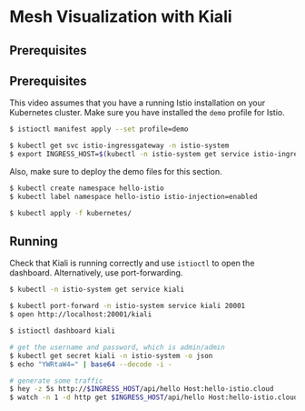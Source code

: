 # Mesh Visualization with Kiali

## Prerequisites

## Prerequisites

This video assumes that you have a running Istio installation on your Kubernetes cluster. Make sure you have installed the `demo` profile for Istio.

```bash
$ istioctl manifest apply --set profile=demo

$ kubectl get svc istio-ingressgateway -n istio-system
$ export INGRESS_HOST=$(kubectl -n istio-system get service istio-ingressgateway -o jsonpath='{.status.loadBalancer.ingress[0].ip}')
```

Also, make sure to deploy the demo files for this section.

```bash
$ kubectl create namespace hello-istio
$ kubectl label namespace hello-istio istio-injection=enabled

$ kubectl apply -f kubernetes/
```

## Running

Check that Kiali is running correctly and use `istioctl` to open the dashboard. Alternatively, use port-forwarding.

```bash
$ kubectl -n istio-system get service kiali

$ kubectl port-forward -n istio-system service kiali 20001
$ open http://localhost:20001/kiali

$ istioctl dashboard kiali

# get the username and password, which is admin/admin
$ kubectl get secret kiali -n istio-system -o json
$ echo "YWRtaW4=" | base64 --decode -i -

# generate some traffic
$ hey -z 5s http://$INGRESS_HOST/api/hello Host:hello-istio.cloud
$ watch -n 1 -d http get $INGRESS_HOST/api/hello Host:hello-istio.cloud
```

